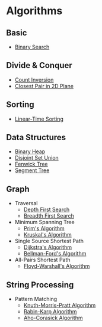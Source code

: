 # Algorithms

## Basic

+ [Binary Search](./binary-search.md)

## Divide & Conquer

+ [Count Inversion](./count-inversion.md)
+ [Closest Pair in 2D Plane](./closest-pair-in-2D-plane.md)

## Sorting

+ [Linear-Time Sorting](linear-sorting.md)

## Data Structures

+ [Binary Heap](./binary-heap.md)
+ [Disjoint Set Union](./dsu.md)
+ [Fenwick Tree](./fenwick-tree.md)
+ [Segment Tree](./segment-tree.md)

## Graph

+ Traversal
    - [Depth First Search](./dfs.md)
    - [Breadth First Search](./bfs.md)
+ Minimum Spanning Tree
    - [Prim's Algorithm](./prim.md)
    - [Kruskal's Algorithm](./kruskal.md)
+ Single Source Shortest Path
    - [Dijkstra's Algorithm](./dijkstra.md)
    - [Bellman-Ford's Algorithm](./bellman-ford.md)
+ All-Pairs Shortest Path
    - [Floyd-Warshall's Algorithm](./floyd-warshall.md)

## String Processing

+ Pattern Matching
    - [Knuth-Morris-Pratt Algorithm](./kmp.md)
    - [Rabin-Karp Algorithm](./robin-karp.md)
    - [Aho-Corasick Algorithm](./ac-automaton.md)
